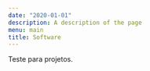 ```yaml
---
date: "2020-01-01"
description: A description of the page
menu: main
title: Software
---
```


Teste para projetos.